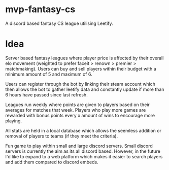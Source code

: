 # mvp-fantasy-cs
A discord based fantasy CS league utilising Leetify.


# Idea

Server based fantasy leagues where player price is affected by their overall elo movement (weighted to prefer faceit > renown > premier > matchmaking). Users can buy and sell players within their budget with a minimum amount of 5 and maximum of 6.

Users can register through the bot by linking their steam account which then allows the bot to gather leetify data and constantly update if more than 6 hours have passed since last refresh.

Leagues run weekly where points are given to players based on their averages for matches that week. Players who play more games are rewarded with bonus points every x amount of wins to encourage more playing.

All stats are held in a local database which allows the seemless addition or removal of players to teams (if they meet the criteria). 

Fun game to play within small and large discord servers. Small discord servers is currently the aim as its all discord based. However, in the future I'd like to expand to a web platform which makes it easier to search players and add them compared to discord embeds.

